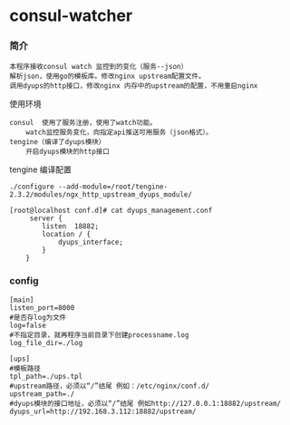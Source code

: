 # consul-watcher

### 简介

    本程序接收consul watch 监控到的变化（服务--json）
    解析json，使用go的模板库。修改nginx upstream配置文件。
    调用dyups的http接口，修改nginx 内存中的upstream的配置，不用重启nginx

使用环境

    consul  使用了服务注册，使用了watch功能。
        watch监控服务变化，向指定api推送可用服务（json格式）。 
    tengine（编译了dyups模块）
        开启dyups模块的http接口
        
tengine 编译配置

    ./configure --add-module=/root/tengine-2.3.2/modules/ngx_http_upstream_dyups_module/

    [root@localhost conf.d]# cat dyups_management.conf 
         server {
            listen  18882; 
            location / {
                dyups_interface;
            }
        }

### config

    [main]
    listen_port=8000
    #是否存log为文件
    log=false
    #不指定目录，就再程序当前目录下创建processname.log
    log_file_dir=./log
    
    [ups]
    #模板路径
    tpl_path=./ups.tpl
    #upstream路径，必须以“/”结尾 例如：/etc/nginx/conf.d/
    upstream_path=./
    #dyups模块的接口地址，必须以“/”结尾 例如http://127.0.0.1:18882/upstream/
    dyups_url=http://192.168.3.112:18882/upstream/
